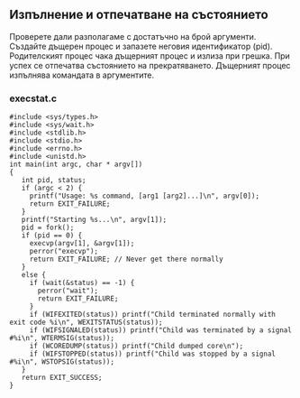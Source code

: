 ## Изпълнение и отпечатване на състоянието

Проверете дали разполагаме с достатъчно на брой аргументи.
Създайте дъщерен процес и запазете неговия идентификатор (pid).
Родителският процес чака дъщерният процес и излиза при грешка.
При успех се отпечатва състоянието на прекратяването.
Дъщерният процес изпълнява командата в аргументите.

### execstat.c
```
#include <sys/types.h>
#include <sys/wait.h>
#include <stdlib.h>
#include <stdio.h>
#include <errno.h>
#include <unistd.h>
int main(int argc, char * argv[])
{
   int pid, status;
   if (argc < 2) {
     printf("Usage: %s command, [arg1 [arg2]...]\n", argv[0]);
     return EXIT_FAILURE;
   }
   printf("Starting %s...\n", argv[1]);
   pid = fork();
   if (pid == 0) {
     execvp(argv[1], &argv[1]);
     perror("execvp");
     return EXIT_FAILURE; // Never get there normally
   }
   else {
     if (wait(&status) == -1) {
       perror("wait");
       return EXIT_FAILURE;
     }
     if (WIFEXITED(status)) printf("Child terminated normally with exit code %i\n", WEXITSTATUS(status));
     if (WIFSIGNALED(status)) printf("Child was terminated by a signal #%i\n", WTERMSIG(status));
     if (WCOREDUMP(status)) printf("Child dumped core\n");
     if (WIFSTOPPED(status)) printf("Child was stopped by a signal #%i\n", WSTOPSIG(status));
   }
   return EXIT_SUCCESS;
}
```
